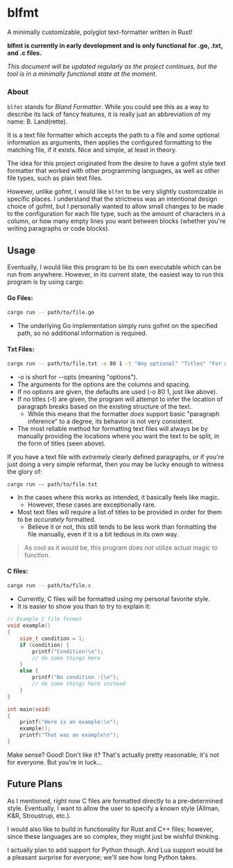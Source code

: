 # blfmt

A minimally customizable, polyglot text-formatter written in Rust!

**blfmt is currently in early development and is only functional for .go, .txt, and .c files.**

*This document will be updated regularly as the project continues, but the tool is in a minimally functional state at the moment.*

### About

`blfmt` stands for *Bland Formatter*. While you could see this as a way to describe its lack of fancy features, it is really just an abbreviation of my name: B. Land(rette).

It is a text file formatter which accepts the path to a file and some optional information as arguments, then applies the configured formatting to the matching file, if it exists.  Nice and simple, at least in theory. 

The idea for this project originated from the desire to have a gofmt style text formatter that worked with other programming languages, as well as other file types, such as plain text files. 

However, unlike gofmt, I would like `blfmt` to be very slightly customizable in specific places. I understand that the strictness was an intentional design choice of gofmt, but I personally wanted to allow small changes to be made to the configuration for each file type, such as the amount of characters in a column, or how many empty lines you want between blocks (whether you're writing paragraphs or code blocks).

## Usage

Eventually, I would like this program to be its own executable which can be run from anywhere. 
However, in its current state, the easiest way to run this program is by using cargo:

#### Go Files:
```bash
cargo run -- path/to/file.go
```
 - The underlying Go implementation simply runs gofmt on the specified path, 
    so no additional information is required.

#### Txt Files:
```bash
cargo run -- path/to/file.txt -o 80 1 -t "Any optional" "Titles" "For where" "You want" "The file split"
```
 - -o is short for --opts (meaning "options").
 - The arguments for the options are the columns and spacing. 
 - If no options are given, the defaults are used (-o 80 1, just like above).
 - If no titles (-t) are given, the program will attempt to infer the location of 
    paragraph breaks based on the existing structure of the text.
    - While this means that the formatter *does* support basic "paragraph inference" 
        to a degree, its behavior is not very consistent. 
 - The most reliable method for formatting text files will always be by manually 
    providing the locations where you want the text to be split, in the form of 
    titles (seen above).

If you have a text file with *extremely* clearly defined paragraphs, 
or if you're just doing a very simple reformat, then you may be lucky enough 
to witness the glory of:
```
cargo run -- path/to/file.txt
```
 - In the cases where this works as intended, it basically feels like magic. 
    - However, these cases are exceptionally rare.
 - Most text files will require a list of titles to be provided in order for them
    to be *accurately* formatted. 
    - Believe it or not, this still tends to be less work than formatting the file manually,
        even if it is a bit tedious in its own way.

 > As cool as it would be, this program does *not* utilize actual magic to function.

#### C files:
```bash
cargo run -- path/to/file.c
```

 - Currently, C files will be formatted using my personal favorite style. 
 - It is easier to show you than to try to explain it:
```c
// Example C file format
void example()
{
    size_t condition = 1;
    if (condition) {
        printf("Condition!\n");
        // do some things here
    }
    else {
        printf("No condition :(\n");
        // do some things here instead
    }
}

int main(void)
{
    printf("Here is an example:\n");
    example();
    printf("That was an example\n");
}
```
Make sense? Good!
Don't like it? That's actually pretty reasonable; it's not for everyone. 
But you're in luck...

## Future Plans

As I mentioned, right now C files are formatted directly to a pre-determined style.
Eventually, I want to allow the user to specify a known style (Allman, K&R, Stroustrup, etc.).

I would also like to build in functionality for Rust and C++ files; 
however, since these languages are so complex, they might just be wishful thinking. 

I actually plan to add support for Python though. 
And Lua support would be a pleasant surprise for everyone; 
we'll see how long Python takes.  



